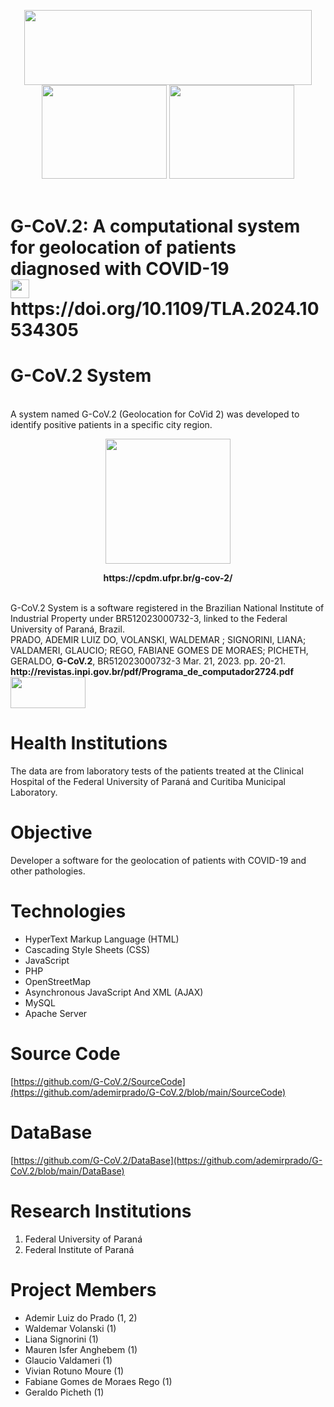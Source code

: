<p align="center">
  <img width="460" height="120" src=https://latamt.ieeer9.org/public/journals/1/submission_8872_12431_coverImage_en_US.png>
  <br>
  <img width="200" height="150" src=https://upload.wikimedia.org/wikipedia/commons/thumb/2/25/Instituto_Federal_do_Paran%C3%A1_-_Marca_Vertical_2015.svg/279px-Instituto_Federal_do_Paran%C3%A1_-_Marca_Vertical_2015.svg.png>
  <img width="200" height="150" src=http://www.ufpr.br/portalufpr/wp-content/uploads/2015/11/ufpr_25.jpg>
  <br><br>
  <p align="center"><h1>G-CoV.2: A computational system for geolocation of patients diagnosed with COVID-19
  <br>
  <img width="30" height="30" src=https://galoa.com.br/wp-content/uploads/2022/05/doi-med.png> https://doi.org/10.1109/TLA.2024.10534305</b>
  <h1>G-CoV.2 System</h1>
  <br>
  A system named G-CoV.2 (Geolocation for CoVid 2) was developed to identify positive patients in a specific city region.
  <p align="center"><img width="200" height="200" src=https://cpdm.ufpr.br/wp-content/uploads/2023/03/g-cov2.png>
  <p align="center"><b>https://cpdm.ufpr.br/g-cov-2/</b>
</p>
<br>
G-CoV.2 System is a software registered in the Brazilian National Institute of Industrial Property under BR512023000732-3, linked to the Federal University of Paraná, Brazil.<br>
PRADO, ADEMIR LUIZ DO, VOLANSKI, WALDEMAR ; SIGNORINI, LIANA; VALDAMERI, GLAUCIO; REGO, FABIANE GOMES DE MORAES; PICHETH, GERALDO, <b>G-CoV.2</b>, BR512023000732-3 Mar. 21, 2023. pp. 20-21. <b>http://revistas.inpi.gov.br/pdf/Programa_de_computador2724.pdf</b>
<img width="120" height="50" src=https://www.gov.br/inpi/pt-br/copy2_of_nova-home-page/@@govbr.institucional.banner/c1e399f8-ccf9-479b-a302-f80492cbc470/@@images/b9e08c17-bebf-4f2d-9f20-91cdab4b23b8.png>

# Health Institutions
The data are from laboratory tests of the patients treated at the Clinical Hospital of the Federal University of Paraná and Curitiba Municipal Laboratory.

# Objective
Developer a software for the geolocation of patients with COVID-19 and other pathologies. 

# Technologies
<ul>
  <li>HyperText Markup Language (HTML)</li>
  <li>Cascading Style Sheets (CSS)</li>
  <li>JavaScript</li>
  <li>PHP</li>
  <li>OpenStreetMap</li>
  <li>Asynchronous JavaScript And XML (AJAX)</li>
  <li>MySQL</li>
  <li>Apache Server</li>
</ul>

# Source Code
[https://github.com/G-CoV.2/SourceCode](https://github.com/ademirprado/G-CoV.2/blob/main/SourceCode)

# DataBase
[https://github.com/G-CoV.2/DataBase](https://github.com/ademirprado/G-CoV.2/blob/main/DataBase)

# Research Institutions
<ol>
  <li>Federal University of Paraná</li>
  <li>Federal Institute of Paraná</li>
</ol>  

# Project Members
<ul>  
  <li>Ademir Luiz do Prado (1, 2)</li>
  <li>Waldemar Volanski (1)</li>
  <li>Liana Signorini (1)</li>
  <li>Mauren Isfer Anghebem (1)</li>
  <li>Glaucio Valdameri (1)</li>
  <li>Vivian Rotuno Moure (1)</li>
  <li>Fabiane Gomes de Moraes Rego (1)</li>
  <li>Geraldo Picheth (1)</li>
</ul>
